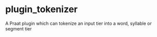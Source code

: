# plugin_tokenizer
A Praat plugin which can tokenize an input tier into a word, syllable or segment tier
